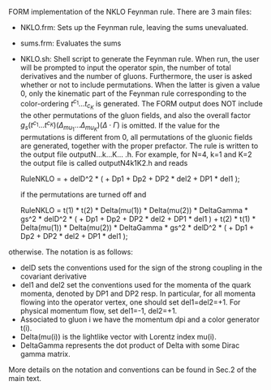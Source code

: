 FORM implementation of the NKLO Feynman rule. There are 3 main files:

* NKLO.frm: Sets up the Feynman rule, leaving the sums unevaluated.
* sums.frm: Evaluates the sums
* NKLO.sh: Shell script to generate the Feynman rule. When run, the user will be prompted to input the operator spin, the number of total derivatives and the number of gluons. Furthermore, the user is asked whether or not to include permutations. When the latter is given a value 0, only the kinematic part of the Feynman rule corresponding
  to the color-ordering $t^{c_1}...t_{c_K}$ is generated. The FORM output does NOT include the other permutations of the gluon fields, and also the overall factor $g_s (t^{c_1}...t^{c_K})(\Delta_{mu_1}\dots\Delta_{mu_K})(\Delta\cdot\Gamma)$ is omitted. If the value for the permutations is different from 0, all permutations of the gluonic fields are generated, together with the proper prefactor. The rule is written to
  the output file outputN...k...K... .h. For example, for N=4, k=1 and K=2 the output file is called outputN4k1K2.h and reads

  RuleNKLO =
       + delD^2 * (
          + Dp1
          + Dp2
          + DP2 * del2
          + DP1 * del1
          );

  if the permutations are turned off and

  RuleNKLO =
        t(1) * t(2) * Delta(mu(1)) * Delta(mu(2)) * DeltaGamma * gs^2 * delD^2 * (
          + Dp1
          + Dp2
          + DP2 * del2
          + DP1 * del1
          )
       + t(2) * t(1) * Delta(mu(1)) * Delta(mu(2)) * DeltaGamma * gs^2 * delD^2 * (
          + Dp1
          + Dp2
          + DP2 * del2
          + DP1 * del1
          );

otherwise. The notation is as follows:

* delD sets the conventions used for the sign of the strong coupling in the covariant derivative
* del1 and del2 set the conventions used for the momenta of the quark momenta, denoted by DP1 and DP2 resp. In particular, for all momenta flowing into the operator vertex, one should set del1=del2=+1. For physical momentum flow, set
  del1=-1, del2=+1.
* Associated to gluon i we have the momentum dpi and a color generator t(i).
* Delta(mu(i)) is the lightlike vector with Lorentz index mu(i).
* DeltaGamma represents the dot product of Delta with some Dirac gamma matrix.

More details on the notation and conventions can be found in Sec.2 of the main text.
